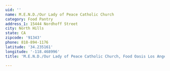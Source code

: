 ```yaml
---
uid: ''
name: M.E.N.D./Our Lady of Peace Catholic Church
category: Food Pantry
address_1: 15444 Nordhoff Street
city: North Hills
state: CA
zipcode: '91343'
phone: 818-894-1176
latitude: '34.235161'
longitude: '-118.468996'
title: 'M.E.N.D./Our Lady of Peace Catholic Church, Food Oasis Los Angeles'

---
```


